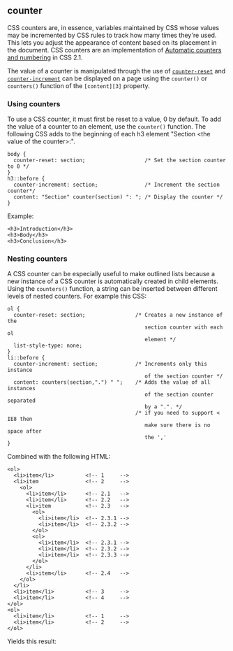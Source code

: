 ## counter

CSS counters are, in essence, variables maintained by CSS whose values may be incremented by CSS rules to track how many times they're used. This lets you adjust the appearance of content based on its placement in the document. CSS counters are an implementation of [Automatic counters and numbering][0] in CSS 2.1\.

The value of a counter is manipulated through the use of [`counter-reset`][1] and [`counter-increment`][2] can be displayed on a page using the `counter()` or `counters()` function of the `[content][3]` property.

### Using counters

To use a CSS counter, it must first be reset to a value, 0 by default. To add the value of a counter to an element, use the `counter()` function. The following CSS adds to the beginning of each h3 element "Section <the value of the counter\>:".

    body {
      counter-reset: section;                   /* Set the section counter to 0 */
    }
    h3::before {
      counter-increment: section;               /* Increment the section counter*/
      content: "Section" counter(section) ": "; /* Display the counter */
    }
    

Example:

    <h3>Introduction</h3>
    <h3>Body</h3>
    <h3>Conclusion</h3>

### Nesting counters

A CSS counter can be especially useful to make outlined lists because a new instance of a CSS counter is automatically created in child elements. Using the `counters()` function, a string can be inserted between different levels of nested counters. For example this CSS:

    ol {
      counter-reset: section;                /* Creates a new instance of the
                                                section counter with each ol
                                                element */
      list-style-type: none;
    }
    li::before {
      counter-increment: section;            /* Increments only this instance
                                                of the section counter */
      content: counters(section,".") " ";    /* Adds the value of all instances
                                                of the section counter separated
                                                by a ".". */
                                             /* if you need to support < IE8 then
                                                make sure there is no space after 
                                                the ','
    }
    

Combined with the following HTML:

    <ol>
      <li>item</li>          <!-- 1     -->
      <li>item               <!-- 2     -->
        <ol>
          <li>item</li>      <!-- 2.1   -->
          <li>item</li>      <!-- 2.2   -->
          <li>item           <!-- 2.3   -->
            <ol>
              <li>item</li>  <!-- 2.3.1 -->
              <li>item</li>  <!-- 2.3.2 -->
            </ol>
            <ol>
              <li>item</li>  <!-- 2.3.1 -->
              <li>item</li>  <!-- 2.3.2 -->
              <li>item</li>  <!-- 2.3.3 -->
            </ol>
          </li>
          <li>item</li>      <!-- 2.4   -->
        </ol>
      </li>
      <li>item</li>          <!-- 3     -->
      <li>item</li>          <!-- 4     -->
    </ol>
    <ol>
      <li>item</li>          <!-- 1     -->
      <li>item</li>          <!-- 2     -->
    </ol>

Yields this result:



[0]: http://www.w3.org/TR/CSS21/generate.html#counters
[1]: https://developer.mozilla.org/en/docs/Web/CSS/counter-reset "The counter-reset CSS property is used to reset CSS Counters to a given value."
[2]: https://developer.mozilla.org/en/docs/Web/CSS/counter-increment "The counter-increment CSS property is used to increase the value of CSS Counters by a given value. The counter's value can be reset using the counter-reset CSS property."
[3]: https://developer.mozilla.org/en/docs/CSS/content "CSS/content"